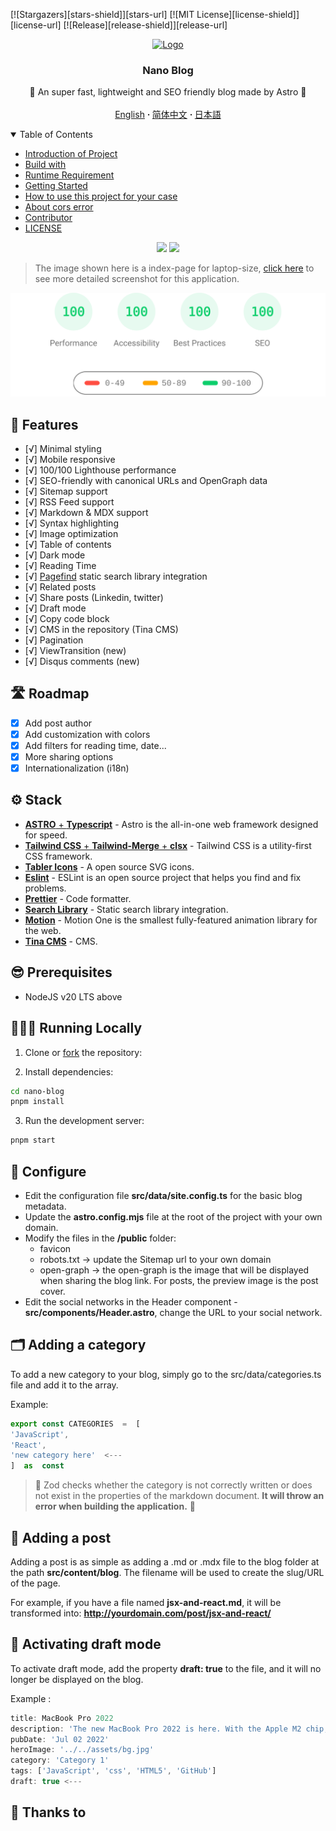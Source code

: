 [![Stargazers][stars-shield]][stars-url]
[![MIT License][license-shield]][license-url]
[![Release][release-shield]][release-url]

<div align="center">
  <a href="https://github.com/gaomingzhao666/nano-blog">
    <img src="/public/favicon.ico" alt="Logo" width="100" height="100">
  </a>

  <h3 align="center">Nano Blog</h3>

  <p align="center">
    📕 An super fast, lightweight and SEO friendly blog made by Astro 📕 
    <br />
    <br />
    <a href="https://github.com/gaomingzhao666/nano-blog/blob/master/README.md">English</a>
      <strong> · </strong>
    <a href="https://github.com/gaomingzhao666/nano-blog/blob/master/README-CN.md">简体中文</a>
      <strong> · </strong>
    <a href="https://github.com/gaomingzhao666/nano-blog/blob/master/README-JP.md">日本語</a>
  </p>
</div>

<details open>
  <summary>Table of Contents</summary>
  <ul>
    <li><a href="#introduction-of-project">Introduction of Project</a> </li>
    <li><a href="#build-with">Build with</a></li>
    <li><a href="#runtime-requirement">Runtime Requirement</a></li>
    <li><a href="#getting-started">Getting Started</a></li>
    <li><a href="#how-to-use-this-project-for-your-case">How to use this project for your case</a></li>
    <li><a href="#about-cors-error">About cors error</a></li>
    <li><a href="#contributor">Contributor</a></li>
    <li><a href="#license">LICENSE</a></li>
  </ul>
</details>

<!-- ----- -->

<p align="center">
    <img src="/SCREENSHOT/index-mockup.png">
    <img src="/SCREENSHOT/new-about-mockup.png">
</p>

> The image shown here is a index-page for laptop-size, [click here](https://github.com/gaomingzhao666/nano-blog/tree/main/SCREENSHOT) to see more detailed screenshot for this application.

<p align="center">
  <a href="https://pagespeed.web.dev/analysis/https-blog-template-gray-vercel-app/7ovjfewos9?form_factor=mobile">
    <img width="510" alt="openblog Lighthouse Score" src="public/openblog-lighthouse-score.svg">
  <a>
</p>
    
## 💪 Features

- [√] Minimal styling
- [√] Mobile responsive
- [√] 100/100 Lighthouse performance
- [√] SEO-friendly with canonical URLs and OpenGraph data
- [√] Sitemap support
- [√] RSS Feed support
- [√] Markdown & MDX support
- [√] Syntax highlighting
- [√] Image optimization
- [√] Table of contents
- [√] Dark mode
- [√] Reading Time
- [√] [Pagefind](https://pagefind.app/) static search library integration
- [√] Related posts
- [√] Share posts (Linkedin, twitter)
- [√] Draft mode
- [√] Copy code block
- [√] CMS in the repository (Tina CMS)
- [√] Pagination
- [√] ViewTransition (new)
- [√] Disqus comments (new)

## 🛣️ Roadmap

- [x] Add post author
- [x] Add customization with colors
- [x] Add filters for reading time, date...
- [x] More sharing options
- [x] Internationalization (i18n)

## ⚙️ Stack

- [**ASTRO** + **Typescript**](https://astro.build/) - Astro is the all-in-one web framework designed for speed.
- [**Tailwind CSS** + **Tailwind-Merge** + **clsx**](https://tailwindcss.com/) - Tailwind CSS is a utility-first CSS framework.
- [**Tabler Icons**](https://tabler-icons.io/i/) - A open source SVG icons.
- [**Eslint**](https://eslint.org/) - ESLint is an open source project that helps you find and fix problems.
- [**Prettier**](https://prettier.io/) - Code formatter.
- [**Search Library**](https://pagefind.app/) - Static search library integration.
- [**Motion**](https://motion.dev/) - Motion One is the smallest fully-featured animation library for the web.
- [**Tina CMS**](https://tina.io/) - CMS.

## 😎 Prerequisites

- NodeJS v20 LTS above

## 👨🏻‍💻 Running Locally

1. Clone or [fork](https://github.com/danielcgilibert/blog-template/fork) the repository:

2. Install dependencies:

```sh
cd nano-blog
pnpm install
```

3. Run the development server:

```sh
pnpm start
```

## 📐 Configure

- Edit the configuration file **src/data/site.config.ts** for the basic blog metadata.
- Update the **astro.config.mjs** file at the root of the project with your own domain.
- Modify the files in the **/public** folder:
  - favicon
  - robots.txt -> update the Sitemap url to your own domain
  - open-graph -> the open-graph is the image that will be displayed when sharing the blog link. For posts, the preview image is the post cover.
- Edit the social networks in the Header component - **src/components/Header.astro**, change the URL to your social network.

## 🗂️ Adding a category

To add a new category to your blog, simply go to the src/data/categories.ts file and add it to the array.

Example:

```ts
export const CATEGORIES  =  [
'JavaScript',
'React',
'new category here'  <---
]  as  const
```

> 🚨 Zod checks whether the category is not correctly written or does not exist in the properties of the markdown document. **It will throw an error when building the application.** 🚨

## 📄 Adding a post

Adding a post is as simple as adding a .md or .mdx file to the blog folder at the path **src/content/blog**. The filename will be used to create the slug/URL of the page.

For example, if you have a file named **jsx-and-react.md**, it will be transformed into: **http://yourdomain.com/post/jsx-and-react/**

## 📝 Activating draft mode

To activate draft mode, add the property **draft: true** to the file, and it will no longer be displayed on the blog.

Example :

```ts
title: MacBook Pro 2022
description: 'The new MacBook Pro 2022 is here. With the Apple M2 chip, a new design, and more, the new MacBook Pro is the best laptop Apple has ever made.'
pubDate: 'Jul 02 2022'
heroImage: '../../assets/bg.jpg'
category: 'Category 1'
tags: ['JavaScript', 'css', 'HTML5', 'GitHub']
draft: true <---
```

## 🥰 Thanks to
